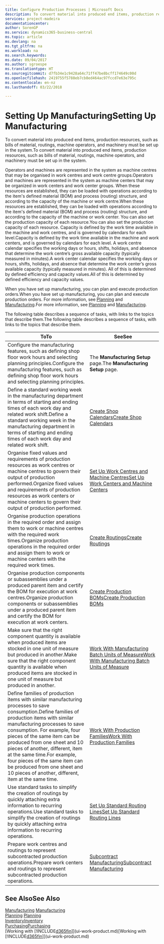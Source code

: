 ```yaml
---
title: Configure Production Processes | Microsoft Docs
description: To convert material into produced end items, production resources, such as bills of material, routings, machine operators, and machinery must be set up in the system.
services: project-madeira
documentationcenter: 
author: SorenGP
ms.service: dynamics365-business-central
ms.topic: article
ms.devlang: na
ms.tgt_pltfrm: na
ms.workload: na
ms.search.keywords: 
ms.date: 09/04/2017
ms.author: sgroespe
ms.translationtype: HT
ms.sourcegitcommit: d7fb34e1c9428a64c71ff47be8bcff174649c00d
ms.openlocfilehash: 2419755f5788eb7cb8ed464ac97fccd7e63e795c
ms.contentlocale: en-nz
ms.lasthandoff: 03/22/2018

---
```

# <a name="setting-up-manufacturing"></a><span data-ttu-id="c0110-103">Setting Up Manufacturing</span><span class="sxs-lookup"><span data-stu-id="c0110-103">Setting Up Manufacturing</span></span>
<span data-ttu-id="c0110-104">To convert material into produced end items, production resources, such as bills of material, routings, machine operators, and machinery must be set up in the system.</span><span class="sxs-lookup"><span data-stu-id="c0110-104">To convert material into produced end items, production resources, such as bills of material, routings, machine operators, and machinery must be set up in the system.</span></span>

<span data-ttu-id="c0110-105">Operators and machines are represented in the system as machine centres that may be organised in work centres and work centre groups.</span><span class="sxs-lookup"><span data-stu-id="c0110-105">Operators and machines are represented in the system as machine centers that may be organized in work centers and work center groups.</span></span> <span data-ttu-id="c0110-106">When these resources are established, they can be loaded with operations according to the item's defined material (BOM) and process (routing) structure, and according to the capacity of the machine or work centre.</span><span class="sxs-lookup"><span data-stu-id="c0110-106">When these resources are established, they can be loaded with operations according to the item's defined material (BOM) and process (routing) structure, and according to the capacity of the machine or work center.</span></span> <span data-ttu-id="c0110-107">You can also set the production capacity of each resource.</span><span class="sxs-lookup"><span data-stu-id="c0110-107">You can also set the production capacity of each resource.</span></span> <span data-ttu-id="c0110-108">Capacity is defined by the work time available in the machine and work centres, and is governed by calendars for each level.</span><span class="sxs-lookup"><span data-stu-id="c0110-108">Capacity is defined by the work time available in the machine and work centers, and is governed by calendars for each level.</span></span> <span data-ttu-id="c0110-109">A work centre calendar specifies the working days or hours, shifts, holidays, and absence that determine the work centre’s gross available capacity (typically measured in minutes).</span><span class="sxs-lookup"><span data-stu-id="c0110-109">A work center calendar specifies the working days or hours, shifts, holidays, and absence that determine the work center’s gross available capacity (typically measured in minutes).</span></span> <span data-ttu-id="c0110-110">All of this is determined by defined efficiency and capacity values.</span><span class="sxs-lookup"><span data-stu-id="c0110-110">All of this is determined by defined efficiency and capacity values.</span></span>  

<span data-ttu-id="c0110-111">When you have set up manufacturing, you can plan and execute production orders.</span><span class="sxs-lookup"><span data-stu-id="c0110-111">When you have set up manufacturing, you can plan and execute production orders.</span></span> <span data-ttu-id="c0110-112">For more information, see [Planning](production-planning.md) and [Manufacturing](production-manage-manufacturing.md).</span><span class="sxs-lookup"><span data-stu-id="c0110-112">For more information, see [Planning](production-planning.md) and [Manufacturing](production-manage-manufacturing.md).</span></span>  

 <span data-ttu-id="c0110-113">The following table describes a sequence of tasks, with links to the topics that describe them.</span><span class="sxs-lookup"><span data-stu-id="c0110-113">The following table describes a sequence of tasks, with links to the topics that describe them.</span></span>   

|<span data-ttu-id="c0110-114">**To**</span><span class="sxs-lookup"><span data-stu-id="c0110-114">**To**</span></span>|<span data-ttu-id="c0110-115">**See**</span><span class="sxs-lookup"><span data-stu-id="c0110-115">**See**</span></span>|  
|------------|-------------|  
|<span data-ttu-id="c0110-116">Configure the manufacturing features, such as defining shop floor work hours and selecting planning principles.</span><span class="sxs-lookup"><span data-stu-id="c0110-116">Configure the manufacturing features, such as defining shop floor work hours and selecting planning principles.</span></span>|<span data-ttu-id="c0110-117">The **Manufacturing Setup** page.</span><span class="sxs-lookup"><span data-stu-id="c0110-117">The **Manufacturing Setup** page.</span></span>|  
|<span data-ttu-id="c0110-118">Define a standard working week in the manufacturing department in terms of starting and ending times of each work day and related work shift.</span><span class="sxs-lookup"><span data-stu-id="c0110-118">Define a standard working week in the manufacturing department in terms of starting and ending times of each work day and related work shift.</span></span>|[<span data-ttu-id="c0110-119">Create Shop Calendars</span><span class="sxs-lookup"><span data-stu-id="c0110-119">Create Shop Calendars</span></span>](production-how-to-create-work-center-calendars.md)|  
|<span data-ttu-id="c0110-120">Organise fixed values and requirements of production resources as work centres or machine centres to govern their output of production performed.</span><span class="sxs-lookup"><span data-stu-id="c0110-120">Organize fixed values and requirements of production resources as work centers or machine centers to govern their output of production performed.</span></span>|[<span data-ttu-id="c0110-121">Set Up Work Centres and Machine Centres</span><span class="sxs-lookup"><span data-stu-id="c0110-121">Set Up Work Centers and Machine Centers</span></span>](production-how-to-set-up-work-and-machine-centers.md)|
|<span data-ttu-id="c0110-122">Organise production operations in the required order and assign them to work or machine centres with the required work times.</span><span class="sxs-lookup"><span data-stu-id="c0110-122">Organize production operations in the required order and assign them to work or machine centers with the required work times.</span></span>|[<span data-ttu-id="c0110-123">Create Routings</span><span class="sxs-lookup"><span data-stu-id="c0110-123">Create Routings</span></span>](production-how-to-create-routings.md)|
|<span data-ttu-id="c0110-124">Organise production components or subassemblies under a produced parent item and certify the BOM for execution at work centres.</span><span class="sxs-lookup"><span data-stu-id="c0110-124">Organize production components or subassemblies under a produced parent item and certify the BOM for execution at work centers.</span></span>|[<span data-ttu-id="c0110-125">Create Production BOMs</span><span class="sxs-lookup"><span data-stu-id="c0110-125">Create Production BOMs</span></span>](production-how-to-create-production-boms.md)|
|<span data-ttu-id="c0110-126">Make sure that the right component quantity is available when produced items are stocked in one unit of measure but produced in another.</span><span class="sxs-lookup"><span data-stu-id="c0110-126">Make sure that the right component quantity is available when produced items are stocked in one unit of measure but produced in another.</span></span>|[<span data-ttu-id="c0110-127">Work With Manufacturing Batch Units of Measure</span><span class="sxs-lookup"><span data-stu-id="c0110-127">Work With Manufacturing Batch Units of Measure</span></span>](production-how-to-use-the-manufacturing-batch-unit-of-measure.md)|  
|<span data-ttu-id="c0110-128">Define families of production items with similar manufacturing processes to save consumption.</span><span class="sxs-lookup"><span data-stu-id="c0110-128">Define families of production items with similar manufacturing processes to save consumption.</span></span> <span data-ttu-id="c0110-129">For example, four pieces of the same item can be produced from one sheet and 10 pieces of another, different, item at the same time.</span><span class="sxs-lookup"><span data-stu-id="c0110-129">For example, four pieces of the same item can be produced from one sheet and 10 pieces of another, different, item at the same time.</span></span>|[<span data-ttu-id="c0110-130">Work With Production Families</span><span class="sxs-lookup"><span data-stu-id="c0110-130">Work With Production Families</span></span>](production-how-work-family.md)|
|<span data-ttu-id="c0110-131">Use standard tasks to simplify the creation of routings by quickly attaching extra information to recurring operations.</span><span class="sxs-lookup"><span data-stu-id="c0110-131">Use standard tasks to simplify the creation of routings by quickly attaching extra information to recurring operations.</span></span>|[<span data-ttu-id="c0110-132">Set Up Standard Routing Lines</span><span class="sxs-lookup"><span data-stu-id="c0110-132">Set Up Standard Routing Lines</span></span>](production-how-set-up-standard-routing-lines.md)|  
|<span data-ttu-id="c0110-133">Prepare work centres and routings to represent subcontracted production operations.</span><span class="sxs-lookup"><span data-stu-id="c0110-133">Prepare work centers and routings to represent subcontracted production operations.</span></span>|[<span data-ttu-id="c0110-134">Subcontract Manufacturing</span><span class="sxs-lookup"><span data-stu-id="c0110-134">Subcontract Manufacturing</span></span>](production-how-to-subcontract-manufacturing.md)|  

## <a name="see-also"></a><span data-ttu-id="c0110-135">See Also</span><span class="sxs-lookup"><span data-stu-id="c0110-135">See Also</span></span>
<span data-ttu-id="c0110-136">[Manufacturing](production-manage-manufacturing.md)  </span><span class="sxs-lookup"><span data-stu-id="c0110-136">[Manufacturing](production-manage-manufacturing.md)  </span></span>  
<span data-ttu-id="c0110-137">[Planning](production-planning.md) </span><span class="sxs-lookup"><span data-stu-id="c0110-137">[Planning](production-planning.md) </span></span>  
[<span data-ttu-id="c0110-138">Inventory</span><span class="sxs-lookup"><span data-stu-id="c0110-138">Inventory</span></span>](inventory-manage-inventory.md)  
[<span data-ttu-id="c0110-139">Purchasing</span><span class="sxs-lookup"><span data-stu-id="c0110-139">Purchasing</span></span>](purchasing-manage-purchasing.md)  
<span data-ttu-id="c0110-140">[Working with [!INCLUDE[d365fin](includes/d365fin_md.md)]](ui-work-product.md)</span><span class="sxs-lookup"><span data-stu-id="c0110-140">[Working with [!INCLUDE[d365fin](includes/d365fin_md.md)]](ui-work-product.md)</span></span>


